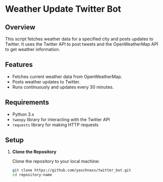 # Weather Update Twitter Bot

## Overview

This script fetches weather data for a specified city and posts updates to Twitter. It uses the Twitter API to post tweets and the OpenWeatherMap API to get weather information. 

## Features

- Fetches current weather data from OpenWeatherMap.
- Posts weather updates to Twitter.
- Runs continuously and updates every 30 minutes.

## Requirements

- Python 3.x
- `tweepy` library for interacting with the Twitter API
- `requests` library for making HTTP requests

## Setup

1. **Clone the Repository**

   Clone the repository to your local machine:

   ```bash
   git clone https://github.com/yaschnass/twitter_bot.git
   cd repository-name
